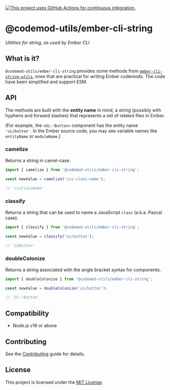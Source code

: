 [![This project uses GitHub Actions for continuous integration.](https://github.com/ijlee2/codemod-utils/actions/workflows/ci.yml/badge.svg)](https://github.com/ijlee2/codemod-utils/actions/workflows/ci.yml)

# @codemod-utils/ember-cli-string

_Utilities for string, as used by Ember CLI_


## What is it?

`@codemod-utils/ember-cli-string` provides some methods from [`ember-cli-string-utils`](https://github.com/ember-cli/ember-cli-string-utils), ones that are practical for writing Ember codemods. The code have been simplified and support ESM.


## API

The methods are built with the **entity name** in mind, a string (possibly with hyphens and forward slashes) that represents a set of related files in Ember.

(For example, the `<Ui::Button>` component has the entity name `'ui/button'`. In the Ember source code, you may see variable names like `entityName` or `moduleName`.)


### camelize

Returns a string in camel-case.

```ts
import { camelize } from '@codemod-utils/ember-cli-string';

const newValue = camelize('css-class-name');

// 'cssClassName'
```


### classify

Returns a string that can be used to name a JavaScript `class` (a.k.a. Pascal case).

```ts
import { classify } from '@codemod-utils/ember-cli-string';

const newValue = classify('ui/button');

// 'UiButton'
```


### doubleColonize

Returns a string associated with the angle bracket syntax for components.

```ts
import { doubleColonize } from '@codemod-utils/ember-cli-string';

const newValue = doubleColonize('ui/button');

// 'Ui::Button'
```


## Compatibility

- Node.js v18 or above


## Contributing

See the [Contributing](../../CONTRIBUTING.md) guide for details.


## License

This project is licensed under the [MIT License](LICENSE.md).
